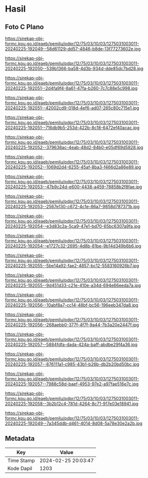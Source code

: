 # Hasil

## Foto C Plano

https://sirekap-obj-formc.kpu.go.id/eaeb/pemilu/pdpr/12/75/03/10/03/1275031003011-20240225-192049--58d61129-dd57-4846-b8de-13f77273602e.jpg

https://sirekap-obj-formc.kpu.go.id/eaeb/pemilu/pdpr/12/75/03/10/03/1275031003011-20240225-192050--539b1366-ba58-4d3b-934d-dde85dc7bd28.jpg

https://sirekap-obj-formc.kpu.go.id/eaeb/pemilu/pdpr/12/75/03/10/03/1275031003011-20240225-192051--2d4fa9f4-8a61-47fa-b260-7c7c88e5c998.jpg

https://sirekap-obj-formc.kpu.go.id/eaeb/pemilu/pdpr/12/75/03/10/03/1275031003011-20240225-192051--42002cd9-018d-4ef6-ad07-265c80c715e1.jpg

https://sirekap-obj-formc.kpu.go.id/eaeb/pemilu/pdpr/12/75/03/10/03/1275031003011-20240225-192051--716db9b5-253d-422b-8c18-6472ef40acac.jpg

https://sirekap-obj-formc.kpu.go.id/eaeb/pemilu/pdpr/12/75/03/10/03/1275031003011-20240225-192052--379638ac-4eab-48d2-84b0-e05df69d5828.jpg

https://sirekap-obj-formc.kpu.go.id/eaeb/pemilu/pdpr/12/75/03/10/03/1275031003011-20240225-192052--1069d2d4-6255-45af-8ba3-f466d2a86e89.jpg

https://sirekap-obj-formc.kpu.go.id/eaeb/pemilu/pdpr/12/75/03/10/03/1275031003011-20240225-192053--47b9c24d-e600-4438-a459-78858b2f8fae.jpg

https://sirekap-obj-formc.kpu.go.id/eaeb/pemilu/pdpr/12/75/03/10/03/1275031003011-20240225-192053--2567e130-c672-4c1e-86a7-9858d787371b.jpg

https://sirekap-obj-formc.kpu.go.id/eaeb/pemilu/pdpr/12/75/03/10/03/1275031003011-20240225-192054--e3d83c2a-5ca9-47e1-bd70-65bc6307a9fa.jpg

https://sirekap-obj-formc.kpu.go.id/eaeb/pemilu/pdpr/12/75/03/10/03/1275031003011-20240225-192054--e1727c32-2695-4d8b-81be-9b14d349b6b6.jpg

https://sirekap-obj-formc.kpu.go.id/eaeb/pemilu/pdpr/12/75/03/10/03/1275031003011-20240225-192055--5be14a92-fae2-4857-bc12-5583160926b7.jpg

https://sirekap-obj-formc.kpu.go.id/eaeb/pemilu/pdpr/12/75/03/10/03/1275031003011-20240225-192055--9d451d33-c21e-410e-a34d-694e66eeda7a.jpg

https://sirekap-obj-formc.kpu.go.id/eaeb/pemilu/pdpr/12/75/03/10/03/1275031003011-20240225-192056--10abf8a7-cc14-48bf-bc56-196eeb347da8.jpg

https://sirekap-obj-formc.kpu.go.id/eaeb/pemilu/pdpr/12/75/03/10/03/1275031003011-20240225-192056--268aebb0-377f-4f7f-9a44-7b3a20e2447f.jpg

https://sirekap-obj-formc.kpu.go.id/eaeb/pemilu/pdpr/12/75/03/10/03/1275031003011-20240225-192057--5884fdfa-dada-424a-baff-abdbe29f4a36.jpg

https://sirekap-obj-formc.kpu.go.id/eaeb/pemilu/pdpr/12/75/03/10/03/1275031003011-20240225-192057--876111a1-c985-43b1-b26b-db2b20bd50bc.jpg

https://sirekap-obj-formc.kpu.go.id/eaeb/pemilu/pdpr/12/75/03/10/03/1275031003011-20240225-192057--7988c58d-baef-4953-97e2-a97fae516e7c.jpg

https://sirekap-obj-formc.kpu.go.id/eaeb/pemilu/pdpr/12/75/03/10/03/1275031003011-20240225-192058--3b2b12c4-781d-4264-8c71-917e03e18941.jpg

https://sirekap-obj-formc.kpu.go.id/eaeb/pemilu/pdpr/12/75/03/10/03/1275031003011-20240225-192049--7a345ddb-d461-4014-8d08-5a78e30e2a2b.jpg


## Metadata

| Key        | Value               |
| ---------- | ------------------- |
| Time Stamp | 2024-02-25 20:03:47 |
| Kode Dapil | 1203                |



